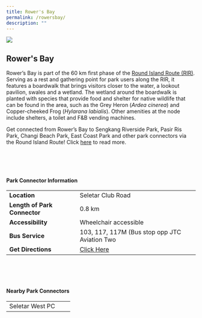 ```yaml
---
title: Rower's Bay
permalink: /rowersbay/
description: ""
---
```

![](/images/rowersbay.jfif)

## Rower's Bay

Rower’s Bay is part of the 60 km first phase of the&nbsp;[Round Island Route (RIR)](https://www.nparks.gov.sg/sitecore/service/notfound.aspx?item=web%3a%7bB254FFA8-868F-4CED-9A7E-AA05AC86603D%7d%40en). Serving as a rest and gathering point for park users along the RIR, it features a boardwalk that brings visitors closer to the water, a lookout pavilion, swales and a wetland. The wetland around the boardwalk is planted with species that provide food and shelter for native wildlife that can be found in the area, such as the Grey Heron (_Ardea cinerea_) and Copper-cheeked Frog (_Hylarana labialis_). Other amenities at the node include shelters, a toilet and F&amp;B vending machines.

Get connected from Rower’s Bay to Sengkang Riverside Park, Pasir Ris Park, Changi Beach Park, East Coast Park and other park connectors via the Round Island Route! Click&nbsp;[here](https://www.nparks.gov.sg/sitecore/service/notfound.aspx?item=web%3a%7bB254FFA8-868F-4CED-9A7E-AA05AC86603D%7d%40en)&nbsp;to read more. <br>

<br>
<br>
<br>

#### Park Connector Information
|  |  |  |
| -------- | -------- | -------- |
| **Location** | Seletar Club Road |  |
| **Length of Park Connector** | 0.8 km   |  |
| **Accessibility** | Wheelchair accessible | |
| **Bus Service** | 103, 117, 117M (Bus stop opp JTC Aviation Two | |
| **Get Directions** |  [Click Here](https://www.onemap.gov.sg/main/v2/?lat=1.4218848&amp;lng=103.8635461) | |

<br>
<br>
<br>	

#### Nearby Park Connectors
|   |  |  |
| -------- | -------- | -------- |
| Seletar West PC| | |